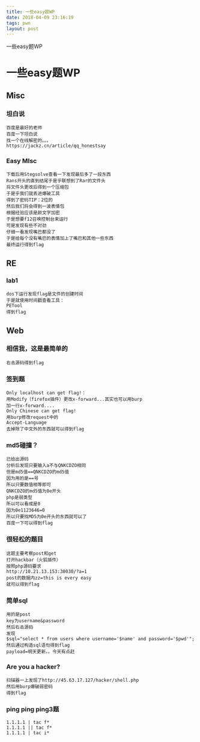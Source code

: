 ```yaml
---
title: 一些easy题WP
date: 2018-04-09 23:16:19
tags: pwn
layout: post
---
```

一些easy题WP
<!--MORE-->

# 一些easy题WP
## Misc 
### 坦白说
    百度是最好的老师
    百度一下坦白说
    找一个在线解密的。。。
	https://jackz.cn/article/qq_honestsay
### Easy MIsc
    下载后用Stegsolve查看一下发现最后多了一段东西
    Rans开头的直到结尾于是乎联想到了Rar的文件头
    将文件头更改后得到一个压缩包
    于是乎我们就丢进爆破工具
    得到了密码TIP：2位的
    然后我们将会得到一波表情包
    根据经验应该是颜文字加密
    于是想要f12召唤控制台来运行
    可是发现有些不对劲
    仔细一看发现嘴巴都没了
    于是给每个没有嘴巴的表情加上了嘴巴和其他一些东西
    最终运行得到flag
## RE
### lab1
    dos下运行发现flag是文件的创建时间
    于是就使用时间戳查看工具：
    PETool
    得到flag
## Web
### 相信我，这是最简单的
    右击源码得到flag
### 签到题
    Only localhost can get flag!：
    用Modify（firefox插件）更改x-forward...其实也可以用burp
    加一行x-forward....
    Only Chinese can get flag!
    用burp修改request中的
    Accept-Language
    去掉除了中文外的东西就可以得到flag
### md5碰撞？
    已给出源码
    分析后发现只要输入a不与QNKCDZO相同
    但是md5值==QNKCDZO的md5值
    因为用的是==号
    所以只要数值相等即可
    QNKCDZO的md5值为0e开头
    php是弱类型
    所以可以看成是0
    因为0e1123646=0
    所以只要找MD5为0e开头的东西就可以了
    百度一下可以得到flag
### 很轻松的题目
    这题主要考察post和get
    打开hackbar（火狐插件）
    按照php源码要求
    http://10.21.13.153:30030/?a=1
    post的数据内zz=this is every easy
    就可以得到flag
### 简单sql
    用的是post
    key为username&password
    然后右击源码
    发现
    $sql="select * from users where username='$name' and password='$pwd'";
    然后通过构造sql语句得到flag
    payload=明天更新。。今天有点赶
### Are you a hacker?
    扫描器一上发现了http://45.63.17.127/hacker/shell.php
    然后用burp爆破弱密码
    得到flag
### ping ping ping3题
    1.1.1.1 | tac f*
    1.1.1.1 || tac f*
    1.1.1.1 | tac i*
        
    